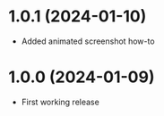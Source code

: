 # 1.0.1 (2024-01-10)
- Added animated screenshot how-to

# 1.0.0 (2024-01-09)
- First working release